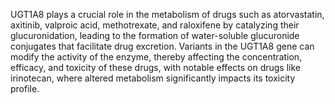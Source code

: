 UGT1A8 plays a crucial role in the metabolism of drugs such as atorvastatin, axitinib, valproic acid, methotrexate, and raloxifene by catalyzing their glucuronidation, leading to the formation of water-soluble glucuronide conjugates that facilitate drug excretion. Variants in the UGT1A8 gene can modify the activity of the enzyme, thereby affecting the concentration, efficacy, and toxicity of these drugs, with notable effects on drugs like irinotecan, where altered metabolism significantly impacts its toxicity profile.